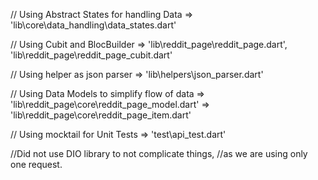 // Using Abstract States for handling Data   => 'lib\core\data_handling\data_states.dart'

// Using Cubit and BlocBuilder => 'lib\reddit_page\reddit_page.dart', 'lib\reddit_page\reddit_page_cubit.dart'

// Using helper as json parser => 'lib\helpers\json_parser.dart'

// Using Data Models to simplify flow of data => 'lib\reddit_page\core\reddit_page_model.dart'  => 'lib\reddit_page\core\reddit_page_item.dart'

// Using mocktail for Unit Tests => 'test\api_test.dart'


//Did not use DIO library to not complicate things,
//as we are using only one request.